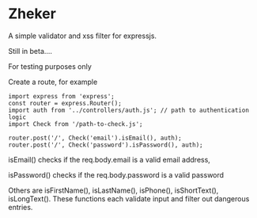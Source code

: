 # Zheker
A simple validator and xss filter for expressjs.

Still in beta....

For testing purposes only

Create a route, for example

```
import express from 'express';
const router = express.Router();
import auth from '../controllers/auth.js'; // path to authentication logic
import Check from '/path-to-check.js';

router.post('/', Check('email').isEmail(), auth);
router.post('/', Check('password').isPassword(), auth);
```
isEmail() checks if the req.body.email is a valid email address,

isPassword() checks if the req.body.password is a valid password

Others are isFirstName(), isLastName(), isPhone(), isShortText(), isLongText(). These functions each validate input and filter out dangerous entries.
